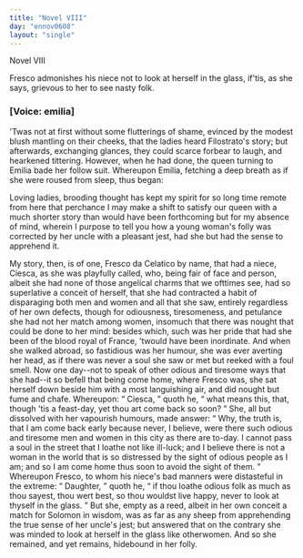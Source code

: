 ```yaml
---
title: "Novel VIII"
day: "ennov0608"
layout: "single"
---
```

<html>
 <head>
 </head>
 <body>
  <div id="nov0608" type="novella" who="emilia">
   <head>
    Novel VIII
   </head>
   <argument>
    <p>
     <milestone id="p06080001"/>
     <!--(i)-->
     Fresco admonishes his niece not to look at herself
	in the glass, if'tis, as she says, grievous to her to see nasty
	folk.
     <!--(/i)-->
    </p>
   </argument>
   <p>
    <h3>
     [Voice: emilia]
    </h3>
   </p>
   <div3 type="commentary" who="author">
    <p>
     <milestone id="p06080002"/>
     <!--(sc)-->
     'Twas
     <!--(/sc)-->
     not
	at first without some flutterings of shame, evinced by
	the modest blush
	mantling on their cheeks, that the ladies heard
	Filostrato's story; but
	afterwards, exchanging glances, they could
	scarce forbear to laugh, and
	hearkened tittering.
     <milestone id="p06080003"/>
     However, when
	he had done, the queen turning to
	Emilia bade her follow suit.
	Whereupon Emilia, fetching a deep breath as
	if she were roused
	from sleep, thus began:
    </p>
   </div3>
   <div3 type="commentary" who="emilia">
    <p>
     <milestone id="p06080004"/>
     Loving ladies, brooding thought has kept my spirit for so long time
	remote from here that perchance I may make a shift to satisfy our queen with a much
	shorter story than would
	have been forthcoming but for my absence of mind, wherein I purpose to tell you how a
	young woman's folly was corrected by her uncle with a pleasant jest, had she but had the
	sense to apprehend it.
    </p>
   </div3>
   <p>
    <milestone id="p06080005"/>
    My story, then,
is of one, Fresco da Celatico by name, that had a
 niece, Ciesca, as she
was playfully called, who, being fair of face and
 person, albeit she had
none of those angelical charms that we ofttimes
 see, had so superlative a
conceit of herself, that she had contracted
 a habit of disparaging both
men and women and all that she
 saw, entirely regardless of her own
defects, though for odiousness,
 tiresomeness,
 and petulance she had not
her match among women,
 insomuch that there was nought that could be done
to her mind:
 besides which, such was her pride that had she been of the
blood royal
 of France, 'twould have been inordinate.
    <milestone id="p06080006"/>
    And when she walked
abroad, so fastidious was her humour, she was ever averting her
 head, as
if there was never a soul she saw or met but reeked with a
    <pb n="94"/>
    foul
smell.
    <milestone id="p06080007"/>
    Now one day--not to speak of other odious and tiresome
 ways that
she had--it so befell that being come home, where
 Fresco was, she sat
herself down beside him with a most languishing
 air, and did nought but
fume and chafe. Whereupon:
    <q direct="unspecified">
     Ciesca,
    </q>
    quoth he,
    <q direct="unspecified">
     what means this,
that, though 'tis a feast-day, yet thou
 art come back so soon?
    </q>
    <milestone id="p06080008"/>
    She,
all but dissolved with her vapourish
 humours, made answer:
    <q direct="unspecified">
     Why, the
truth is, that I am come back
 early because never, I believe, were there
such odious and tiresome
 men and women in this city as there are to-day. I
cannot pass a
 soul in the street that I loathe not like ill-luck; and I
believe there is
 not a woman in the world that is so distressed by the
sight of odious
 people as I am; and so I am come home thus soon to avoid
the sight
 of them.
    </q>
    <milestone id="p06080009"/>
    Whereupon Fresco, to whom his niece's bad manners
were distasteful in the extreme:
    <q direct="unspecified">
     Daughter,
    </q>
    quoth he,
    <q direct="unspecified">
     if thou
loathe odious folk as much as thou sayest, thou wert best, so thou
 wouldst
live happy, never to look at thyself in the glass.
    </q>
    <milestone id="p06080010"/>
    But she,
 empty as a
reed, albeit in her own conceit a match for Solomon in
 wisdom, was as far
as any sheep from apprehending the true sense of
 her uncle's jest; but
answered that on the contrary she was minded
 to look at herself in the
glass like otherwomen. And so she
 remained, and yet remains, hidebound in
her folly.
   </p>
  </div>
 </body>
</html>